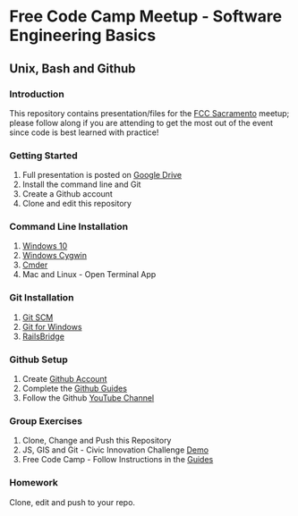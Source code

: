 # Free Code Camp Meetup - Software Engineering Basics

## Unix, Bash and Github

### Introduction

This repository contains presentation/files for the [FCC Sacramento](https://www.meetup.com/freeCodeCamp-Greater-Sacramento-Area/) meetup; please follow along if you are attending to get the most out of the event since code is best learned with practice!

### Getting Started

1. Full presentation is posted on [Google Drive](https://docs.google.com/presentation/d/17yxFELnl686uBH327VTvB-uP9B7j0MqmxSHly0eIdLA/edit?usp=sharing)
2. Install the command line and Git
3. Create a Github account
4. Clone and edit this repository

### Command Line Installation

1. [Windows 10](https://www.howtogeek.com/249966/how-to-install-and-use-the-linux-bash-shell-on-windows-10/)
2. [Windows Cygwin](https://www.cygwin.com/)
3. [Cmder](http://cmder.net/)
4. Mac and Linux - Open Terminal App

### Git Installation

1. [Git SCM](https://git-scm.com/downloads)
2. [Git for Windows](https://gitforwindows.org/)
3. [RailsBridge](http://installfest.railsbridge.org/installfest/)

### Github Setup

1. Create [Github Account](https://github.com/join)
2. Complete the [Github Guides](https://guides.github.com/activities/hello-world/)
3. Follow the Github [YouTube Channel](https://www.youtube.com/GitHub)

### Group Exercises

1. Clone, Change and Push this Repository
2. JS, GIS and Git - Civic Innovation Challenge [Demo](https://github.com/walteryu/ncic)
3. Free Code Camp - Follow Instructions in the [Guides](https://guide.freecodecamp.org/)

### Homework

Clone, edit and push to your repo.
